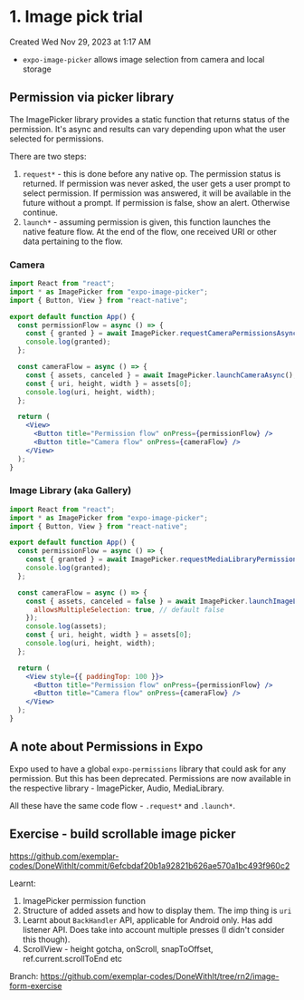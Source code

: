 # 1. Image pick trial
Created Wed Nov 29, 2023 at 1:17 AM

- `expo-image-picker` allows image selection from camera and local storage

## Permission via picker library
The ImagePicker library provides a static function that returns status of the permission. It's async and results can vary depending upon what the user selected for permissions.

There are two steps:
1. `request*` - this is done before any native op. The permission status is returned. If permission was never asked, the user gets a user prompt to select permission. If permission was answered, it will be available in the future without a prompt. If permission is false, show an alert. Otherwise continue.
2. `launch*` - assuming permission is given, this function launches the native feature flow. At the end of the flow, one received URI or other data pertaining to the flow.
### Camera
```jsx
import React from "react";
import * as ImagePicker from "expo-image-picker";
import { Button, View } from "react-native";

export default function App() {
  const permissionFlow = async () => {
    const { granted } = await ImagePicker.requestCameraPermissionsAsync();
    console.log(granted);
  };

  const cameraFlow = async () => {
    const { assets, canceled } = await ImagePicker.launchCameraAsync();
    const { uri, height, width } = assets[0];
    console.log(uri, height, width);
  };

  return (
    <View>
      <Button title="Permission flow" onPress={permissionFlow} />
      <Button title="Camera flow" onPress={cameraFlow} />
    </View>
  );
}
```


### Image Library (aka Gallery)
```jsx
import React from "react";
import * as ImagePicker from "expo-image-picker";
import { Button, View } from "react-native";

export default function App() {
  const permissionFlow = async () => {
    const { granted } = await ImagePicker.requestMediaLibraryPermissionsAsync();
    console.log(granted);
  };

  const cameraFlow = async () => {
    const { assets, canceled = false } = await ImagePicker.launchImageLibraryAsync({
      allowsMultipleSelection: true, // default false
    });
    console.log(assets);
    const { uri, height, width } = assets[0];
    console.log(uri, height, width);
  };

  return (
    <View style={{ paddingTop: 100 }}>
      <Button title="Permission flow" onPress={permissionFlow} />
      <Button title="Camera flow" onPress={cameraFlow} />
    </View>
  );
}
```


## A note about Permissions in Expo
Expo used to have a global `expo-permissions` library that could ask for any permission. But this has been deprecated. Permissions are now available in the respective library - ImagePicker, Audio, MediaLibrary.

All these have the same code flow - `.request*` and `.launch*`.

## Exercise - build scrollable image picker
https://github.com/exemplar-codes/DoneWithIt/commit/6efcbdaf20b1a92821b626ae570a1bc493f960c2

Learnt:
1. ImagePicker permission function
2. Structure of added assets and how to display them. The imp thing is `uri`
3. Learnt about `BackHandler` API, applicable for Android only. Has add listener API. Does take into account multiple presses (I didn't consider this though).
4. ScrollView - height gotcha, onScroll, snapToOffset, ref.current.scrollToEnd etc

Branch: https://github.com/exemplar-codes/DoneWithIt/tree/rn2/image-form-exercise
